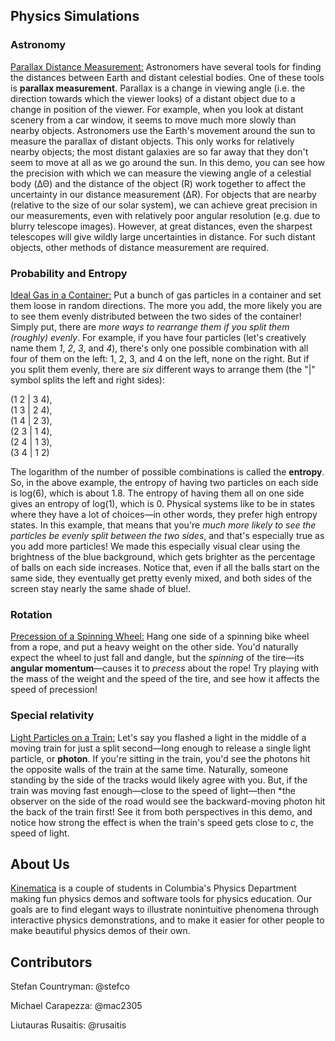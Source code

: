 ## Physics Simulations

### Astronomy
[Parallax Distance Measurement:](parallax) Astronomers have several tools for finding the distances between Earth and distant celestial bodies. One of these tools is **parallax measurement**. Parallax is a change in viewing angle (i.e. the direction towards which the viewer looks) of a distant object due to a change in position of the viewer. For example, when you look at distant scenery from a car window, it seems to move much more slowly than nearby objects. Astronomers use the Earth's movement around the sun to measure the parallax of distant objects. This only works for relatively nearby objects; the most distant galaxies are so far away that they don't seem to move at all as we go around the sun. In this demo, you can see how the precision with which we can measure the viewing angle of a celestial body (ΔΘ) and the distance of the object (R) work together to affect the uncertainty in our distance measurement (ΔR). For objects that are nearby (relative to the size of our solar system), we can achieve great precision in our measurements, even with relatively poor angular resolution (e.g. due to blurry telescope images). However, at great distances, even the sharpest telescopes will give wildly large uncertainties in distance. For such distant objects, other methods of distance measurement are required.

### Probability and Entropy
[Ideal Gas in a Container:](gas-container) Put a bunch of gas particles in a container and set them loose in random directions. The more you add, the more likely you are to see them evenly distributed between the two sides of the container! Simply put, there are *more ways to rearrange them if you split them (roughly) evenly*. For example, if you have four particles (let's creatively name them *1*, *2*, *3*, and *4*), there's only one possible combination with all four of them on the left: 1, 2, 3, and 4 on the left, none on the right. But if you split them evenly, there are *six* different ways to arrange them (the "|" symbol splits the left and right sides):

(1 2 &#124; 3 4),<br/>
(1 3 &#124; 2 4),<br/>
(1 4 &#124; 2 3),<br/>
(2 3 &#124; 1 4),<br/>
(2 4 &#124; 1 3),<br/>
(3 4 &#124; 1 2)

The logarithm of the number of possible combinations is called the **entropy**. So, in the above example, the entropy of having two particles on each side is log(6), which is about 1.8. The entropy of having them all on one side gives an entropy of log(1), which is 0. Physical systems like to be in states where they have a lot of choices—in other words, they prefer high entropy states. In this example, that means that you're *much more likely to see the particles be evenly split between the two sides*, and that's especially true as you add more particles! We made this especially visual clear using the brightness of the blue background, which gets brighter as the percentage of balls on each side increases. Notice that, even if all the balls start on the same side, they eventually get pretty evenly mixed, and both sides of the screen stay nearly the same shade of blue!.

### Rotation
[Precession of a Spinning Wheel:](gyro/index-precession.html) Hang one side of a spinning bike wheel from a rope, and put a heavy weight on the other side. You'd naturally expect the wheel to just fall and dangle, but the *spinning* of the tire—its **angular momentum**—causes it to *precess* about the rope! Try playing with the mass of the weight and the speed of the tire, and see how it affects the speed of precession!

### Special relativity
[Light Particles on a Train:](sr) Let's say you flashed a light in the middle of a moving train for just a split second—long enough to release a single light particle, or **photon**. If you're sitting in the train, you'd see the photons hit the opposite walls of the train at the same time. Naturally, someone standing by the side of the tracks would likely agree with you. But, if the train was moving fast enough—close to the speed of light—then *the observer on the side of the road would see the backward-moving photon hit the back of the train first! See it from both perspectives in this demo, and notice how strong the effect is when the train's speed gets close to *c*, the speed of light.

## About Us
[Kinematica](../) is a couple of students in Columbia's Physics Department making fun physics demos and software tools for physics education. Our goals are to find elegant ways to illustrate nonintuitive phenomena through interactive physics demonstrations, and to make it easier for other people to make beautiful physics demos of their own.

## Contributors
Stefan Countryman: @stefco

Michael Carapezza: @mac2305

Liutauras Rusaitis: @rusaitis
